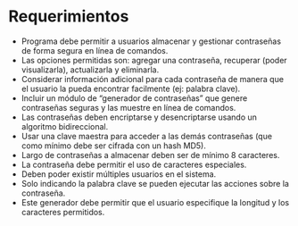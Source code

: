 # Requerimientos

- Programa debe permitir a usuarios almacenar y gestionar contraseñas de forma segura en línea de comandos.
- Las opciones permitidas son: agregar una contraseña, recuperar (poder visualizarla), actualizarla y eliminarla.
- Considerar información adicional para cada contraseña de manera que el usuario la pueda encontrar facilmente (ej: palabra clave).
- Incluir un módulo de “generador de contraseñas” que genere contraseñas seguras y las muestre en línea de comandos.
- Las contraseñas deben encriptarse y desencriptarse usando un algoritmo bidireccional.
- Usar una clave maestra para acceder a las demás contraseñas (que como mínimo debe ser cifrada con un hash MD5).
- Largo de contraseñas a almacenar deben ser de mínimo 8 caracteres.
- La contraseña debe permitir el uso de caracteres especiales.
- Deben poder existir múltiples usuarios en el sistema.
- Solo indicando la palabra clave se pueden ejecutar las acciones sobre la contraseña.
- Este generador debe permitir que el usuario especifique la longitud y los caracteres permitidos.
